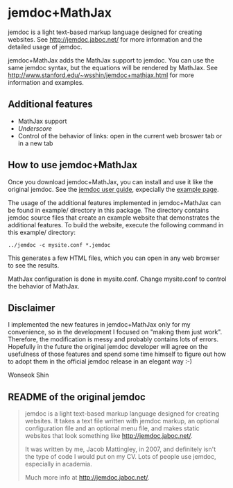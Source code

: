 jemdoc+MathJax
==============
jemdoc is a light text-based markup language designed for creating websites.  See http://jemdoc.jaboc.net/ for more information and the detailed usage of jemdoc.

jemdoc+MathJax adds the MathJax support to jemdoc.  You can use the same jemdoc syntax, but the equations will be rendered by MathJax.  See http://www.stanford.edu/~wsshin/jemdoc+mathjax.html for more information and examples. 

Additional features
-------------------
* MathJax support
* _Underscore_
* Control of the behavior of links: open in the current web broswer tab or in a new tab

How to use jemdoc+MathJax
-------------------------
Once you download jemdoc+MathJax, you can install and use it like the original jemdoc.  See the [jemdoc user guide](http://jemdoc.jaboc.net/using.html), expecially the [example page](http://jemdoc.jaboc.net/example.html).

The usage of the additional features implemented in jemdoc+MathJax can be found in example/ directory in this package.  The directory contains jemdoc source files that create an example website that demonstrates the additional features.  To build the website, execute the following command in this example/ directory:

```
../jemdoc -c mysite.conf *.jemdoc
```

This generates a few HTML files, which you can open in any web browser to see the results.  

MathJax configuration is done in mysite.conf.  Change mysite.conf to control the behavior of MathJax.

Disclaimer
----------
I implemented the new features in jemdoc+MathJax only for my convenience, so in the development I focused on "making them just work".  Therefore, the modification is messy and probably contains lots of errors.  Hopefully in the future the original jemdoc developer will agree on the usefulness of those features and spend some time himself to figure out how to adopt them in the official jemdoc release in an elegant way :-)

Wonseok Shin

README of the original jemdoc
-----------------------------
> jemdoc is a light text-based markup language designed for creating websites. It
> takes a text file written with jemdoc markup, an optional configuration file and
> an optional menu file, and makes static websites that look something like
> http://jemdoc.jaboc.net/.
> 
> It was written by me, Jacob Mattingley, in 2007, and definitely isn't the type
> of code I would put on my CV. Lots of people use jemdoc, especially in academia.
> 
> Much more info at http://jemdoc.jaboc.net/.


